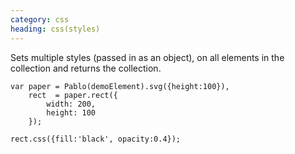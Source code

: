```yaml
---
category: css
heading: css(styles)
---
```


Sets multiple styles (passed in as an object), on all elements in the collection and returns the collection.

    var paper = Pablo(demoElement).svg({height:100}),
        rect  = paper.rect({
            width: 200,
            height: 100
        });

    rect.css({fill:'black', opacity:0.4});